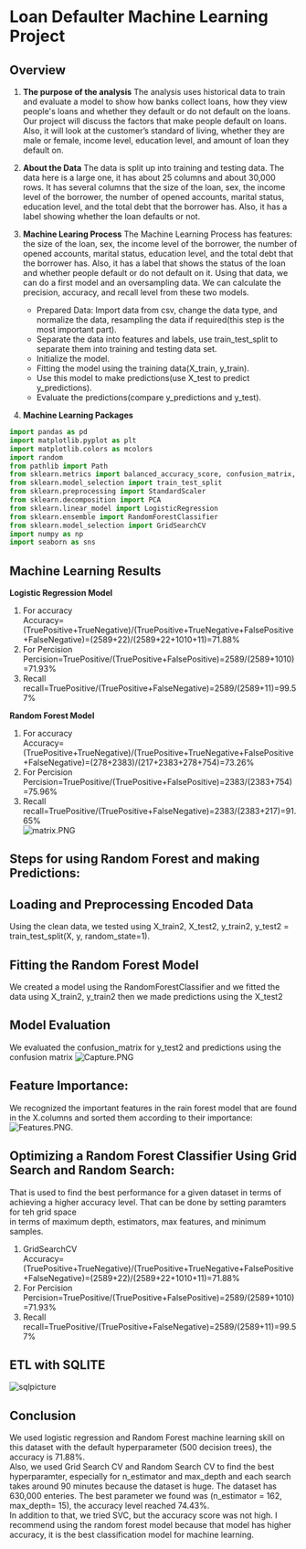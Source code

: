 # Loan Defaulter Machine Learning Project
## Overview 
1. **The purpose of the analysis**
	The analysis uses historical data to train and evaluate a model to show how banks collect loans, how they view people's loans and whether they default or do not default on the loans. Our project will discuss the factors that make people default on loans. Also, it will look at the customer’s standard of living, whether they are male or female, income level, education level, and amount of loan they default on.  
2. **About the Data**
	The data is split up into training and testing data. The data here is a large one, it has about 25 columns and about 30,000 rows. It has several columns that the size of the loan, sex, the income level of the borrower, the number of opened accounts, marital status, education level, and the total debt that the borrower has. Also, it has a label showing whether the loan defaults or not. 
3. **Machine Learing Process**
	The Machine Learning Process has features: the size of the loan, sex, the income level of the borrower, the number of opened accounts, marital status, education level, and the total debt that the borrower has.  Also, it has a label that shows the status of the loan and whether people default or do not default on it. Using that data, we can do a first model and an oversampling data. We can calculate the precision, accuracy, and recall level from these two models. 
	* Prepared Data:
	Import data from csv, change the data type, and normalize the data, resampling the data if required(this step is the most important part).
	* Separate the data into features and labels, use train_test_split to separate them into training and testing data set. 
	* Initialize the model.
	* Fitting the model using the training data(X_train, y_train).
	* Use this model to make predictions(use X_test to predict y_predictions).
	* Evaluate the predictions(compare y_predictions and y_test).

4. **Machine Learning Packages**     
```python 
import pandas as pd
import matplotlib.pyplot as plt
import matplotlib.colors as mcolors
import random
from pathlib import Path
from sklearn.metrics import balanced_accuracy_score, confusion_matrix, classification_report, accuracy_score
from sklearn.model_selection import train_test_split
from sklearn.preprocessing import StandardScaler
from sklearn.decomposition import PCA
from sklearn.linear_model import LogisticRegression
from sklearn.ensemble import RandomForestClassifier
from sklearn.model_selection import GridSearchCV
import numpy as np
import seaborn as sns
``` 
## Machine Learning Results
**Logistic Regression Model**      
1. For accuracy    
Accuracy=(TruePositive+TrueNegative)/(TruePositive+TrueNegative+FalsePositive+FalseNegative)=(2589+22)/(2589+22+1010+11)=71.88%
2. For Percision
Percision=TruePositive/(TruePositive+FalsePositive)=2589/(2589+1010)=71.93%
3. Recall
recall=TruePositive/(TruePositive+FalseNegative)=2589/(2589+11)=99.57%    

**Random Forest Model**       
1. For accuracy    
Accuracy=(TruePositive+TrueNegative)/(TruePositive+TrueNegative+FalsePositive+FalseNegative)=(278+2383)/(217+2383+278+754)=73.26%
2. For Percision
Percision=TruePositive/(TruePositive+FalsePositive)=2383/(2383+754)=75.96%
3. Recall
recall=TruePositive/(TruePositive+FalseNegative)=2383/(2383+217)=91.65%   
![matrix.PNG](matrix.PNG)

## Steps for using Random Forest and making Predictions: 
## Loading and Preprocessing Encoded Data
Using the clean data, we tested using X_train2, X_test2, y_train2, y_test2 = train_test_split(X, y, random_state=1).

## Fitting the Random Forest Model
We created a model using the RandomForestClassifier and we fitted the data using X_train2, y_train2 then we made predictions using the X_test2

## Model Evaluation
We evaluated the confusion_matrix for y_test2 and predictions using the confusion matrix
![Capture.PNG](Capture.PNG)

## Feature Importance:
We recognized the important features in the rain forest model that are found in the X.columns and sorted them according to their importance:
![Features.PNG](Features.PNG).

## Optimizing a Random Forest Classifier Using Grid Search and Random Search:
That is used to find the best performance for a given dataset in terms of achieving a higher accuracy level. That can be done by setting paramters for teh grid space   
in terms of maximum depth, estimators, max features, and minimum samples. 
1. GridSearchCV    
Accuracy=(TruePositive+TrueNegative)/(TruePositive+TrueNegative+FalsePositive+FalseNegative)=(2589+22)/(2589+22+1010+11)=71.88%
2. For Percision
Percision=TruePositive/(TruePositive+FalsePositive)=2589/(2589+1010)=71.93%
3. Recall
recall=TruePositive/(TruePositive+FalseNegative)=2589/(2589+11)=99.57%    

## ETL with SQLITE
![sqlpicture](SQLCapture.PNG)

## Conclusion
We used logistic regression and Random Forest machine learning skill on this dataset with the default hyperparameter (500 decision trees), the accuracy is 71.88%.     
Also, we used Grid Search CV and Random Search CV to find the best hyperparamter, especially for n_estimator and max_depth and each search takes around 90 minutes because    the dataset is huge. The dataset has 630,000 enteries. The best parameter we found was (n_estimator = 162, max_depth= 15), the accuracy level reached 74.43%.      
In addition to that, we tried SVC, but the accuracy score was not high. I recommend using the random forest model because that model has higher accuracy, it is the best classification model for machine learning. 


